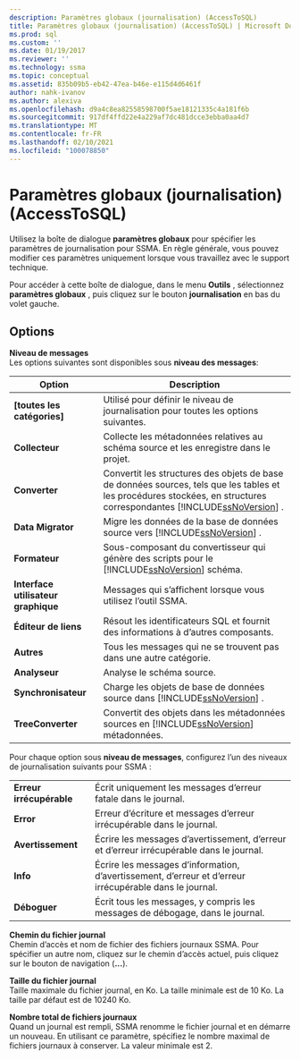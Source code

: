 ```yaml
---
description: Paramètres globaux (journalisation) (AccessToSQL)
title: Paramètres globaux (journalisation) (AccessToSQL) | Microsoft Docs
ms.prod: sql
ms.custom: ''
ms.date: 01/19/2017
ms.reviewer: ''
ms.technology: ssma
ms.topic: conceptual
ms.assetid: 835b09b5-eb42-47ea-b46e-e115d4d6461f
author: nahk-ivanov
ms.author: alexiva
ms.openlocfilehash: d9a4c8ea82558598700f5ae18121335c4a181f6b
ms.sourcegitcommit: 917df4ffd22e4a229af7dc481dcce3ebba0aa4d7
ms.translationtype: MT
ms.contentlocale: fr-FR
ms.lasthandoff: 02/10/2021
ms.locfileid: "100078850"
---
```

# <a name="global-settings-logging-accesstosql"></a>Paramètres globaux (journalisation) (AccessToSQL)
Utilisez la boîte de dialogue **paramètres globaux** pour spécifier les paramètres de journalisation pour SSMA. En règle générale, vous pouvez modifier ces paramètres uniquement lorsque vous travaillez avec le support technique.  
  
Pour accéder à cette boîte de dialogue, dans le menu **Outils** , sélectionnez **paramètres globaux** , puis cliquez sur le bouton **journalisation** en bas du volet gauche.  
  
## <a name="options"></a>Options  
**Niveau de messages**  
Les options suivantes sont disponibles sous **niveau des messages**:  
  
|Option|Description|  
|----------|---------------|  
|**[toutes les catégories]**|Utilisé pour définir le niveau de journalisation pour toutes les options suivantes.|  
|**Collecteur**|Collecte les métadonnées relatives au schéma source et les enregistre dans le projet.|  
|**Converter**|Convertit les structures des objets de base de données sources, tels que les tables et les procédures stockées, en structures correspondantes [!INCLUDE[ssNoVersion](../../includes/ssnoversion-md.md)] .|  
|**Data Migrator**|Migre les données de la base de données source vers [!INCLUDE[ssNoVersion](../../includes/ssnoversion-md.md)] .|  
|**Formateur**|Sous-composant du convertisseur qui génère des scripts pour le [!INCLUDE[ssNoVersion](../../includes/ssnoversion-md.md)] schéma.|  
|**Interface utilisateur graphique**|Messages qui s’affichent lorsque vous utilisez l’outil SSMA.|  
|**Éditeur de liens**|Résout les identificateurs SQL et fournit des informations à d’autres composants.|  
|**Autres**|Tous les messages qui ne se trouvent pas dans une autre catégorie.|  
|**Analyseur**|Analyse le schéma source.|  
|**Synchronisateur**|Charge les objets de base de données source dans [!INCLUDE[ssNoVersion](../../includes/ssnoversion-md.md)] .|  
|**TreeConverter**|Convertit des objets dans les métadonnées sources en [!INCLUDE[ssNoVersion](../../includes/ssnoversion-md.md)] métadonnées.|  
  
Pour chaque option sous **niveau de messages**, configurez l’un des niveaux de journalisation suivants pour SSMA :  
  
|||  
|-|-|  
|**Erreur irrécupérable**|Écrit uniquement les messages d’erreur fatale dans le journal.|  
|**Error**|Erreur d’écriture et messages d’erreur irrécupérable dans le journal.|  
|**Avertissement**|Écrire les messages d’avertissement, d’erreur et d’erreur irrécupérable dans le journal.|  
|**Info**|Écrire les messages d’information, d’avertissement, d’erreur et d’erreur irrécupérable dans le journal.|  
|**Déboguer**|Écrit tous les messages, y compris les messages de débogage, dans le journal.|  
  
**Chemin du fichier journal**  
Chemin d’accès et nom de fichier des fichiers journaux SSMA. Pour spécifier un autre nom, cliquez sur le chemin d’accès actuel, puis cliquez sur le bouton de navigation (**...**).  
  
**Taille du fichier journal**  
Taille maximale du fichier journal, en Ko. La taille minimale est de 10 Ko. La taille par défaut est de 10240 Ko.  
  
**Nombre total de fichiers journaux**  
Quand un journal est rempli, SSMA renomme le fichier journal et en démarre un nouveau. En utilisant ce paramètre, spécifiez le nombre maximal de fichiers journaux à conserver. La valeur minimale est 2.  
  

